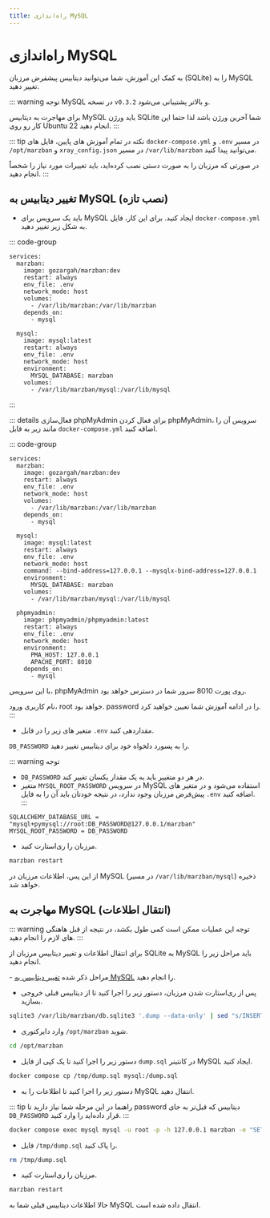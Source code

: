 ```yaml
---
title: راه‌اندازی MySQL
---
```


# راه‌اندازی MySQL
به کمک این آموزش، شما می‌توانید دیتابیس پیشفرض مرزبان (SQLite) را به MySQL تغییر دهید.

::: warning توجه
MySQL در نسخه `v0.3.2` و بالاتر پشتیبانی می‌شود.

برای مهاجرت به دیتابیس MySQL باید ورژن SQLite شما آخرین ورژن باشد لذا حتما این کار رو روی Ubuntu 22 انجام دهید.
:::

::: tip نکته
در تمام آموزش های پایین، فایل‌ های `docker-compose.yml` و `.env` در مسیر `/opt/marzban‍‍‍` و `xray_config.json` در مسیر `/var/lib/marzban` ‌می‌توانید پیدا کنید.

در صورتی که مرزبان را به صورت دستی نصب کرده‌اید، باید تغییرات مورد نیاز را شخصاً انجام دهید.
:::


## تغییر دیتابیس به MySQL (نصب تازه)

- باید یک سرویس برای MySQL ایجاد کنید. برای این کار، فایل `docker-compose.yml` به شکل زیر تغییر دهید.

::: code-group
```yml{9-10,12-20} [docker-compose.yml]
services:
  marzban:
    image: gozargah/marzban:dev
    restart: always
    env_file: .env
    network_mode: host
    volumes:
      - /var/lib/marzban:/var/lib/marzban
    depends_on:
      - mysql

  mysql:
    image: mysql:latest
    restart: always
    env_file: .env
    network_mode: host
    environment:
      MYSQL_DATABASE: marzban
    volumes:
      - /var/lib/marzban/mysql:/var/lib/mysql
```
:::

::: details فعال‌سازی phpMyAdmin
برای فعال کردن phpMyAdmin، سرویس آن را مانند زیر به فایل `docker-compose.yml` اضافه کنید.

::: code-group
```yml{22-31} [docker-compose.yml]
services:
  marzban:
    image: gozargah/marzban:dev
    restart: always
    env_file: .env
    network_mode: host
    volumes:
      - /var/lib/marzban:/var/lib/marzban
    depends_on:
      - mysql

  mysql:
    image: mysql:latest
    restart: always
    env_file: .env
    network_mode: host
    command: --bind-address=127.0.0.1 --mysqlx-bind-address=127.0.0.1
    environment:
      MYSQL_DATABASE: marzban
    volumes:
      - /var/lib/marzban/mysql:/var/lib/mysql

  phpmyadmin:
    image: phpmyadmin/phpmyadmin:latest
    restart: always
    env_file: .env
    network_mode: host
    environment:
      PMA_HOST: 127.0.0.1
      APACHE_PORT: 8010
    depends_on:
      - mysql
```

با این سرویس، phpMyAdmin روی پورت 8010 سرور شما در دسترس خواهد بود.

نام کاربری ورود، root خواهد بود. password را در ادامه آموزش شما تعیین خواهید کرد.
:::

- متغیر های زیر را در فایل `.env` مقداردهی کنید.

`DB_PASSWORD` را به پسورد دلخواه خود برای دیتابیس تغییر دهید.

::: warning توجه
- ‍‍`DB_PASSWORD` در هر دو متغییر باید به یک مقدار یکسان تغییر کند.
- متغیر ‍`MYSQL_ROOT_PASSWORD‍` در سرویس MySQL استفاده می‌شود و در متغیر های پیش‌فرض مرزبان وجود ندارد، در نتیجه خودتان باید آن را به فایل `.env‍` اضافه کنید.
:::

```env
SQLALCHEMY_DATABASE_URL = "mysql+pymysql://root:DB_PASSWORD@127.0.0.1/marzban"
MYSQL_ROOT_PASSWORD = DB_PASSWORD
```

- مرزبان را ری‌استارت کنید.

```bash
marzban restart
```

از این پس، اطلاعات مرزبان در MySQL (در مسیر `/var/lib/marzban/mysql`) ذخیره خواهد شد.


## مهاجرت به MySQL (انتقال اطلاعات)

::: warning توجه
این عملیات ممکن است کمی طول بکشد، در نتیجه از قبل هاهنگی های لازم را انجام دهید.
:::

برای انتقال اطلاعات و تغییر دیتابیس مرزبان از SQLite به MySQL باید مراحل زیر را انجام دهید.

‍- مراحل ذکر شده [تغییر دیتابیس به MySQL](mysql.md#تغییر-دیتابیس-به-mysql-نصب-تازه) را انجام دهید.

- پس از ری‌استارت شدن مرزبان، دستور زیر را اجرا کنید تا از دیتابیس قبلی خروجی بسازید.

``` bash
sqlite3 /var/lib/marzban/db.sqlite3 '.dump --data-only' | sed "s/INSERT INTO \([^ ]*\)/REPLACE INTO \`\\1\`/g" > /tmp/dump.sql
```

- وارد دایرکتوری `/opt/marzban` شوید.

``` bash
cd /opt/marzban
```

- دستور زیر را اجرا کنید تا یک کپی از فایل `dump.sql` در کانتینر MySQL ایجاد کنید.

``` bash
docker compose cp /tmp/dump.sql mysql:/dump.sql
```

- دستور زیر را اجرا کنید تا اطلاعات را به MySQL انتقال دهید.

::: tip راهنما
در این مرحله شما نیاز دارید تا password دیتابیس که قبل‌تر به جای `DB_PASSWORD` قرار داده‌اید را وارد کنید.
:::
``` bash
docker compose exec mysql mysql -u root -p -h 127.0.0.1 marzban -e "SET FOREIGN_KEY_CHECKS = 0; SET NAMES utf8mb4; SOURCE dump.sql;"
```

- فایل `/tmp/dump.sql` را پاک کنید.

``` bash
rm /tmp/dump.sql
```

- مرزبان را ری‌استارت کنید.

``` bash
marzban restart
```

حالا اطلاعات دیتابیس قبلی شما به MySQL انتقال داده شده است.
